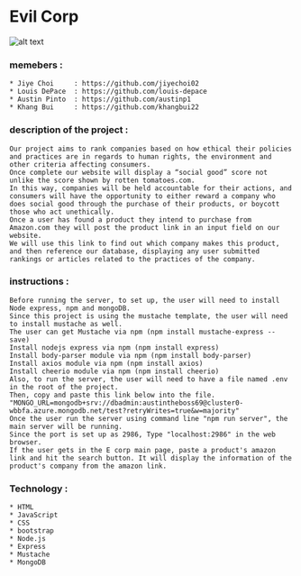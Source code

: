
# Evil Corp
![alt text](https://github.com/jiyechoi02/Evil-Corp/blob/master/view/img/logo.png)
### memebers :
    * Jiye Choi     : https://github.com/jiyechoi02
    * Louis DePace  : https://github.com/louis-depace
    * Austin Pinto  : https://github.com/austinp1
    * Khang Bui     : https://github.com/khangbui22 


### description of the project :
    Our project aims to rank companies based on how ethical their policies and practices are in regards to human rights, the environment and other criteria affecting consumers. 
    Once complete our website will display a “social good” score not unlike the score shown by rotten tomatoes.com. 
    In this way, companies will be held accountable for their actions, and consumers will have the opportunity to either reward a company who does social good through the purchase of their products, or boycott those who act unethically. 
    Once a user has found a product they intend to purchase from Amazon.com they will post the product link in an input field on our website.  
    We will use this link to find out which company makes this product, and then reference our database, displaying any user submitted rankings or articles related to the practices of the company.

### instructions : 
    Before running the server, to set up, the user will need to install Node express, npm and mongoDB. 
    Since this project is using the mustache template, the user will need to install mustache as well. 
    The user can get Mustache via npm (npm install mustache-express --save)
    Install nodejs express via npm (npm install express)
    Install body-parser module via npm (npm install body-parser)
    Install axios module via npm (npm install axios)
    Install cheerio module via npm (npm install cheerio)
    Also, to run the server, the user will need to have a file named .env in the root of the project. 
    Then, copy and paste this link below into the file. 
    "MONGO_URL=mongodb+srv://dbadmin:austintheboss69@cluster0-wbbfa.azure.mongodb.net/test?retryWrites=true&w=majority" 
    Once the user run the server using command line "npm run server", the main server will be running.
    Since the port is set up as 2986, Type "localhost:2986" in the web browser.
    If the user gets in the E corp main page, paste a product's amazon link and hit the search button. It will display the information of the product's company from the amazon link. 

### Technology : 
    * HTML
    * JavaScript
    * CSS
    * bootstrap
    * Node.js
    * Express
    * Mustache
    * MongoDB


